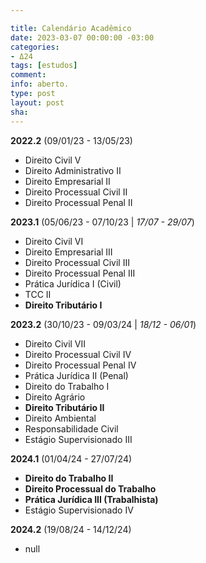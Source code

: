 ```yaml
---

title: Calendário Acadêmico
date: 2023-03-07 00:00:00 -03:00
categories:
- Δ24
tags: [estudos]
comment: 
info: aberto.
type: post
layout: post
sha: 
---
```


**2022.2** (09/01/23 - 13/05/23)
- Direito Civil V
- Direito Administrativo II
- Direito Empresarial II
- Direito Processual Civil II
- Direito Processual Penal II

**2023.1** (05/06/23 - 07/10/23 | *17/07 - 29/07*)
- Direito Civil VI
- Direito Empresarial III
- Direito Processual Civil III
- Direito Processual Penal III
- Prática Jurídica I (Civil)
- TCC II
- **Direito Tributário I**

**2023.2** (30/10/23 - 09/03/24 | *18/12 - 06/01*)
- Direito Civil VII
- Direito Processual Civil IV
- Direito Processual Penal IV
- Prática Jurídica II (Penal)
- Direito do Trabalho I
- Direito Agrário
- **Direito Tributário II**
- Direito Ambiental
- Responsabilidade Civil
- Estágio Supervisionado III

**2024.1** (01/04/24 - 27/07/24)
- **Direito do Trabalho II**
- **Direito Processual do Trabalho**
- **Prática Jurídica III (Trabalhista)**
- Estágio Supervisionado IV

**2024.2** (19/08/24 - 14/12/24)
- null
